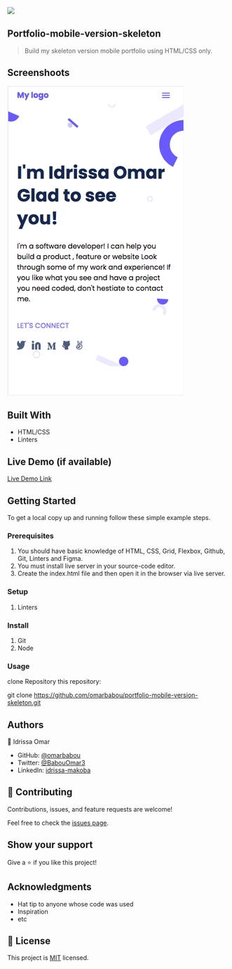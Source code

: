![](https://img.shields.io/badge/Microverse-blueviolet)

## Portfolio-mobile-version-skeleton

> Build my skeleton version mobile portfolio using HTML/CSS only.
## Screenshoots
![screenshoot](./pic.png)

## Built With

- HTML/CSS 
- Linters 

## Live Demo (if available)

[Live Demo Link](https://livedemo.com)

## Getting Started

To get a local copy up and running follow these simple example steps.

### Prerequisites

1. You should have basic knowledge of HTML, CSS, Grid, Flexbox, Github, Git, Linters and Figma.
2. You must install live server in your source-code editor.
3. Create the index.html file and then open it in the browser via live server.

### Setup

1. Linters 

### Install

1. Git
1. Node 

### Usage

clone Repository this repository: 

git clone https://github.com/omarbabou/portfolio-mobile-version-skeleton.git

## Authors

👤 Idrissa Omar

- GitHub: [@omarbabou](https://github.com/omarbabou)
- Twitter: [@BabouOmar3](https://twitter.com/BabouOmar3/photo)
- LinkedIn: [idrissa-makoba](https://www.linkedin.com/in/idrissa-makoba-b5b906205/)

## 🤝 Contributing

Contributions, issues, and feature requests are welcome!

Feel free to check the [issues page](../../issues/).

## Show your support

Give a ⭐️ if you like this project!

## Acknowledgments

- Hat tip to anyone whose code was used
- Inspiration
- etc

## 📝 License

This project is [MIT](./MIT.md) licensed.
